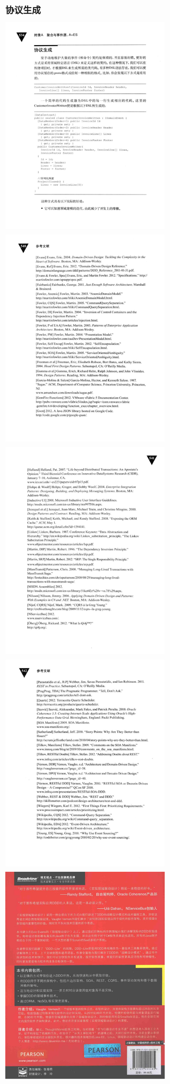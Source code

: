 # 协议生成 

<div align = "center"><img src = "images/000329.jpg"/></div>
  <p class="calibre1"><a id="calibre_link-569"></a><img src="images/000464.jpg" alt="Image 570" class="calibre2" /></p>  <p class="calibre1"><a id="calibre_link-570"></a><img src="images/000518.jpg" alt="Image 571" class="calibre2" /></p>  <p class="calibre1"><a id="calibre_link-571"></a><img src="images/000546.jpg" alt="Image 572" class="calibre2" /></p>  <p class="calibre1"><a id="calibre_link-572"></a><img src="images/000573.jpg" alt="Image 573" class="calibre2" /></p>